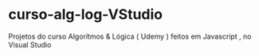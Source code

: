 # curso-alg-log-VStudio
Projetos do curso Algorítmos &amp; Lógica ( Udemy ) feitos em Javascript , no Visual Studio

